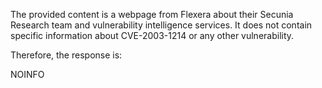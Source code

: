 The provided content is a webpage from Flexera about their Secunia Research team and vulnerability intelligence services. It does not contain specific information about CVE-2003-1214 or any other vulnerability.

Therefore, the response is:

NOINFO